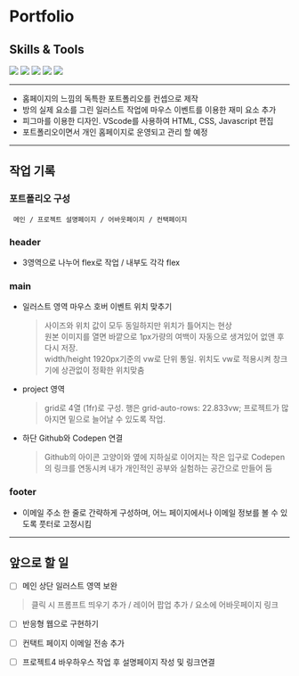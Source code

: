 # Portfolio

## Skills & Tools
<img src="https://img.shields.io/badge/HTML5-E34F26?style=flat-square&logo=HTML5&logoColor=white"/> <img src="https://img.shields.io/badge/CSS3-1572B6?style=flat-square&logo=CSS3&logoColor=white"/> <img src="https://img.shields.io/badge/Javascript-F7DF1E?style=flat-square&logo=Javascript&logoColor=white"/> <img src="https://img.shields.io/badge/Figma-F24E1E?style=flat-square&logo=Figma&logoColor=white"/> <img src="https://img.shields.io/badge/VisualStudiocode-007ACC?style=flat-square&logo=VisualStudiocode&logoColor=white"/>

---

- 홈페이지의 느낌의 독특한 포트폴리오를 컨셉으로 제작
- 방의 실제 요소를 그린 일러스트 작업에 마우스 이벤트를 이용한 재미 요소 추가
- 피그마를 이용한 디자인. VScode를 사용하여 HTML, CSS, Javascript 편집
- 포트폴리오이면서 개인 홈페이지로 운영되고 관리 할 예정

---

## 작업 기록   

### 포트폴리오 구성
```
 메인 / 프로젝트 설명페이지 / 어바웃페이지 / 컨택페이지
```
### header   
 - 3영역으로 나누어 flex로 작업 / 내부도 각각 flex   
### main   
 -   일러스트 영역 마우스 호버 이벤트 위치 맞추기

     > 사이즈와 위치 값이 모두 동일하지만 위치가 틀어지는 현상   
 원본 이미지를 열면 바깥으로 1px가량의 여백이 자동으로 생겨있어 없앤 후 다시 저장.   
width/height 1920px기준의 vw로 단위 통일. 위치도 vw로 적용시켜 창크기에 상관없이 정확한 위치맞춤   
 - project 영역

   > grid로 4열 (1fr)로 구성. 행은 grid-auto-rows: 22.833vw; 프로젝트가 많아지면 밑으로 늘어날 수 있도록 작업.   
 - 하단 Github와 Codepen 연결
   
   > Github의 아이콘 고양이와 옆에 지하실로 이어지는 작은 입구로 Codepen의 링크를 연동시켜
내가 개인적인 공부와 실험하는 공간으로 만들어 둠   
### footer    
 -   이메일 주소 한 줄로 간략하게 구성하며, 어느 페이지에서나 이메일 정보를 볼 수 있도록 풋터로 고정시킴   
 
---   

## 앞으로 할 일
  

 - [ ]  메인 상단 일러스트 영역 보완
   > 클릭 시 프롬프트 띄우기 추가 / 레이어 팝업 추가 / 요소에 어바웃페이지 링크
  
 - [ ]  반응형 웹으로 구현하기
 - [ ]  컨택트 페이지 이메일 전송 추가
 - [ ]  프로젝트4 바우하우스 작업 후 설명페이지 작성 및 링크연결

 
